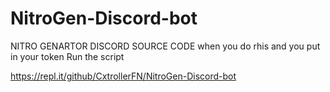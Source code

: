 # NitroGen-Discord-bot
NITRO GENARTOR DISCORD SOURCE CODE
  when you do rhis and you put in your token Run the script
  
  https://repl.it/github/CxtrollerFN/NitroGen-Discord-bot
  
